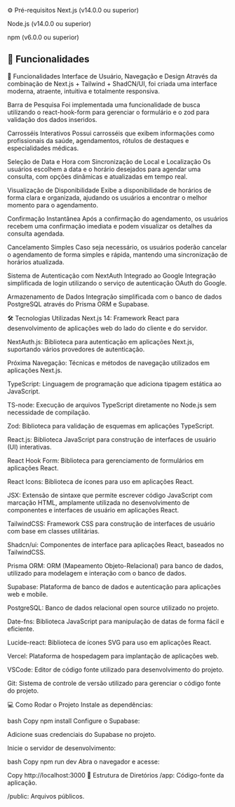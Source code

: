 ⚙ Pré-requisitos
Next.js (v14.0.0 ou superior)

Node.js (v14.0.0 ou superior)

npm (v6.0.0 ou superior)
 <h2 >🚀 Funcionalidades</h2>
🚀 Funcionalidades
Interface de Usuário, Navegação e Design
Através da combinação de Next.js + Tailwind + ShadCN/UI, foi criada uma interface moderna, atraente, intuitiva e totalmente responsiva.

Barra de Pesquisa
Foi implementada uma funcionalidade de busca utilizando o react-hook-form para gerenciar o formulário e o zod para validação dos dados inseridos.

Carrosséis Interativos
Possui carrosséis que exibem informações como profissionais da saúde, agendamentos, rótulos de destaques e especialidades médicas.

Seleção de Data e Hora com Sincronização de Local e Localização
Os usuários escolhem a data e o horário desejados para agendar uma consulta, com opções dinâmicas e atualizadas em tempo real.

Visualização de Disponibilidade
Exibe a disponibilidade de horários de forma clara e organizada, ajudando os usuários a encontrar o melhor momento para o agendamento.

Confirmação Instantânea
Após a confirmação do agendamento, os usuários recebem uma confirmação imediata e podem visualizar os detalhes da consulta agendada.

Cancelamento Simples
Caso seja necessário, os usuários poderão cancelar o agendamento de forma simples e rápida, mantendo uma sincronização de horários atualizada.

Sistema de Autenticação com NextAuth Integrado ao Google
Integração simplificada de login utilizando o serviço de autenticação OAuth do Google.

Armazenamento de Dados
Integração simplificada com o banco de dados PostgreSQL através do Prisma ORM e Supabase.

🛠 Tecnologias Utilizadas
Next.js 14: Framework React para desenvolvimento de aplicações web do lado do cliente e do servidor.

NextAuth.js: Biblioteca para autenticação em aplicações Next.js, suportando vários provedores de autenticação.

Próxima Navegação: Técnicas e métodos de navegação utilizados em aplicações Next.js.

TypeScript: Linguagem de programação que adiciona tipagem estática ao JavaScript.

TS-node: Execução de arquivos TypeScript diretamente no Node.js sem necessidade de compilação.

Zod: Biblioteca para validação de esquemas em aplicações TypeScript.

React.js: Biblioteca JavaScript para construção de interfaces de usuário (UI) interativas.

React Hook Form: Biblioteca para gerenciamento de formulários em aplicações React.

React Icons: Biblioteca de ícones para uso em aplicações React.

JSX: Extensão de sintaxe que permite escrever código JavaScript com marcação HTML, amplamente utilizada no desenvolvimento de componentes e interfaces de usuário em aplicações React.

TailwindCSS: Framework CSS para construção de interfaces de usuário com base em classes utilitárias.

Shadcn/ui: Componentes de interface para aplicações React, baseados no TailwindCSS.

Prisma ORM: ORM (Mapeamento Objeto-Relacional) para banco de dados, utilizado para modelagem e interação com o banco de dados.

Supabase: Plataforma de banco de dados e autenticação para aplicações web e mobile.

PostgreSQL: Banco de dados relacional open source utilizado no projeto.

Date-fns: Biblioteca JavaScript para manipulação de datas de forma fácil e eficiente.

Lucide-react: Biblioteca de ícones SVG para uso em aplicações React.

Vercel: Plataforma de hospedagem para implantação de aplicações web.

VSCode: Editor de código fonte utilizado para desenvolvimento do projeto.

Git: Sistema de controle de versão utilizado para gerenciar o código fonte do projeto.

💻 Como Rodar o Projeto
Instale as dependências:

bash
Copy
npm install
Configure o Supabase:

Adicione suas credenciais do Supabase no projeto.

Inicie o servidor de desenvolvimento:

bash
Copy
npm run dev
Abra o navegador e acesse:

Copy
http://localhost:3000
📁 Estrutura de Diretórios
/app: Código-fonte da aplicação.

/public: Arquivos públicos.
